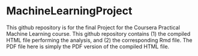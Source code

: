 # MachineLearningProject
This github repository is for the final Project for the Coursera Practical Machine Learning course.
This github repository contains (1) the compiled HTML file performing the analysis, and (2) the corresponding Rmd file. The PDF file here is simply the PDF version of the compiled HTML file.
